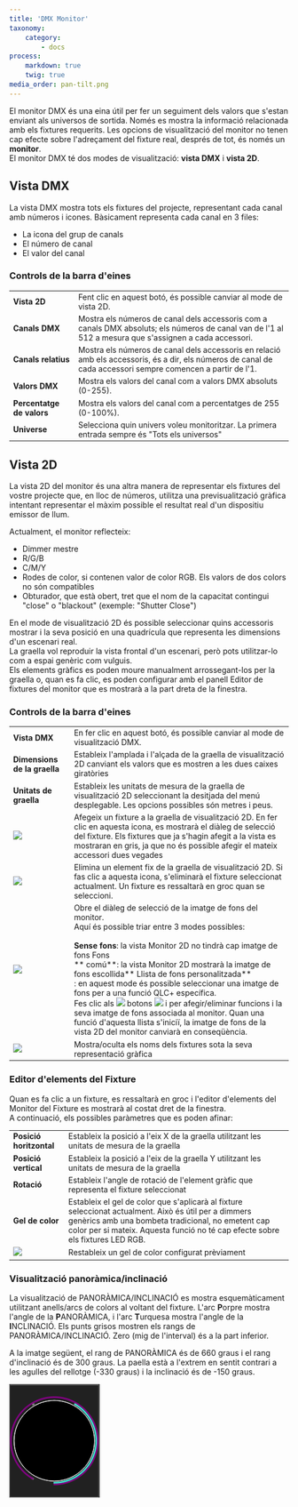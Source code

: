 ```yaml
---
title: 'DMX Monitor'
taxonomy:
    category:
        - docs
process:
    markdown: true
    twig: true
media_order: pan-tilt.png
---
```


El monitor DMX és una eina útil per fer un seguiment dels valors que s'estan enviant als universos de sortida. Només es mostra la informació relacionada amb els fixtures requerits. Les opcions de visualització del monitor no tenen cap efecte sobre l'adreçament del fixture real, després de tot, és només un **monitor**.  
El monitor DMX té dos modes de visualització: **vista DMX** i **vista 2D**.

Vista DMX
--------

La vista DMX mostra tots els fixtures del projecte, representant cada canal amb números i icones. Bàsicament representa cada canal en 3 files:

* La icona del grup de canals
* El número de canal
* El valor del canal

### Controls de la barra d'eines

| | |
| - | - |
| **Vista 2D** | Fent clic en aquest botó, és possible canviar al mode de vista 2D. | | ![](/basics/fonts.png) | Canvia el tipus de lletra del monitor. Per evitar que els números parpellegin i saltin, heu de triar un tipus de lletra proporcional (p. ex. d'amplada fixa); per exemple, Mònaco, Andale o Courier. La propietat font és global, el que significa que no es desarà en el vostre projecte actual, però s'emmagatzemarà en la configuració principal de QLC+. |
| **Canals DMX** | Mostra els números de canal dels accessoris com a canals DMX absoluts; els números de canal van de l'1 al 512 a mesura que s'assignen a cada accessori. ||
 **Canals relatius** | Mostra els números de canal dels accessoris en relació amb els accessoris, és a dir, els números de canal de cada accessori sempre comencen a partir de l'1. |
| **Valors DMX** | Mostra els valors del canal com a valors DMX absoluts (0-255). |
| **Percentatge de valors** | Mostra els valors del canal com a percentatges de 255 (0-100%). |
| **Universe** | Selecciona quin univers voleu monitoritzar. La primera entrada sempre és "Tots els universos" |

Vista 2D
-------

La vista 2D del monitor és una altra manera de representar els fixtures del vostre projecte que, en lloc de números, utilitza una previsualització gràfica intentant representar el màxim possible el resultat real d'un dispositiu emissor de llum.

Actualment, el monitor reflecteix:

* Dimmer mestre
* R/G/B
* C/M/Y
* Rodes de color, si contenen valor de color RGB. Els valors de dos colors no són compatibles
* Obturador, que està obert, tret que el nom de la capacitat contingui "close" o "blackout" (exemple: "Shutter Close")

En el mode de visualització 2D és possible seleccionar quins accessoris mostrar i la seva posició en una quadrícula que representa les dimensions d'un escenari real.  
La graella vol reproduir la vista frontal d'un escenari, però pots utilitzar-lo com a espai genèric com vulguis.  
Els elements gràfics es poden moure manualment arrossegant-los per la graella o, quan es fa clic, es poden configurar amb el panell Editor de fixtures del monitor que es mostrarà a la part dreta de la finestra.

### Controls de la barra d'eines

| | |
| - | - |
| **Vista DMX** | En fer clic en aquest botó, és possible canviar al mode de visualització DMX. |
| **Dimensions de la graella** | Estableix l'amplada i l'alçada de la graella de visualització 2D canviant els valors que es mostren a les dues caixes giratòries |
| **Unitats de graella** | Estableix les unitats de mesura de la graella de visualització 2D seleccionant la desitjada del menú desplegable. Les opcions possibles són metres i peus. |
| ![](/basics/edit_add.png) | Afegeix un fixture a la graella de visualització 2D. En fer clic en aquesta icona, es mostrarà el diàleg de selecció del fixture. Els fixtures que ja s'hagin afegit a la vista es mostraran en gris, ja que no és possible afegir el mateix accessori dues vegades |
| ![](/basics/edit_remove.png) | Elimina un element fix de la graella de visualització 2D. Si fas clic a aquesta icona, s'eliminarà el fixture seleccionat actualment. Un fixture es ressaltarà en groc quan se seleccioni. | |
 ![](/basics/image.png) | Obre el diàleg de selecció de la imatge de fons del monitor.<br>Aquí és possible triar entre 3 modes possibles:<br><br>**Sense fons**: la vista Monitor 2D no tindrà cap imatge de fons Fons<br>** comú**: la vista Monitor 2D mostrarà la imatge de fons escollida** Llista de fons personalitzada**<br>: en aquest mode és possible seleccionar una imatge de fons per a una funció QLC+ específica.<br>Fes clic als ![](/basics/edit_remove.png) botons ![](/basics/edit_add.png) i per afegir/eliminar funcions i la seva imatge de fons associada al monitor. Quan una funció d'aquesta llista s'iniciï, la imatge de fons de la vista 2D del monitor canviarà en conseqüència. |
| ![](/basics/label.png) | Mostra/oculta els noms dels fixtures sota la seva representació gràfica |

### Editor d'elements del Fixture

Quan es fa clic a un fixture, es ressaltarà en groc i l'editor d'elements del Monitor del Fixture es mostrarà al costat dret de la finestra.  
A continuació, els possibles paràmetres que es poden afinar:

| | |
| - | - |
| **Posició horitzontal** | Estableix la posició a l'eix X de la graella utilitzant les unitats de mesura de la graella |
| **Posició vertical** | Estableix la posició a l'eix de la graella Y utilitzant les unitats de mesura de la graella |
| **Rotació** | Estableix l'angle de rotació de l'element gràfic que representa el fixture seleccionat |
| **Gel de color** | Estableix el gel de color que s'aplicarà al fixture seleccionat actualment. Això és útil per a dimmers genèrics amb una bombeta tradicional, no emetent cap color per si mateix. Aquesta funció no té cap efecte sobre els fixtures LED RGB. |
| ![](/basics/fileclose.png) | Restableix un gel de color configurat prèviament |

### Visualització panoràmica/inclinació

La visualització de PANORÀMICA/INCLINACIÓ es mostra esquemàticament utilitzant anells/arcs de colors al voltant del fixture. L'arc **P**orpre mostra l'angle  de la **P**ANORÀMICA, i l'arc **T**urquesa mostra l'angle de la **I**NCLINACIÓ. Els punts grisos mostren els rangs de PANORÀMICA/INCLINACIÓ. Zero (mig de l'interval) és a la part inferior.

A la imatge següent, el rang de PANORÀMICA és de 660 graus i el rang d'inclinació és de 300 graus. La paella està a l'extrem en sentit contrari a les agulles del rellotge (-330 graus) i la inclinació és de -150 graus.

![](pan-tilt.png)